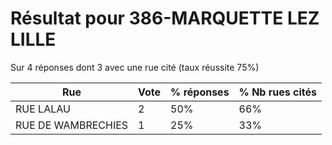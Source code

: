 # Résultat pour 386-MARQUETTE LEZ LILLE

Sur 4 réponses dont 3 avec une rue cité (taux réussite 75%)

| Rue | Vote | % réponses | % Nb rues cités|
|-----|------|------------|----------------|
| RUE LALAU | 2 | 50% | 66%|
| RUE DE WAMBRECHIES | 1 | 25% | 33%|
